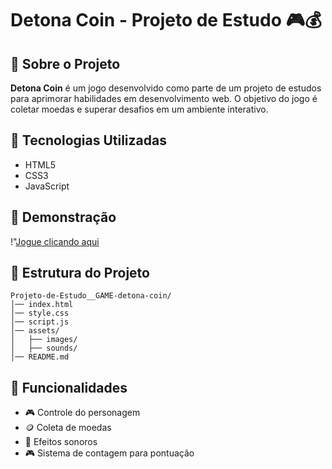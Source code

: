 # Detona Coin - Projeto de Estudo 🎮💰

## 📌 Sobre o Projeto
**Detona Coin** é um jogo desenvolvido como parte de um projeto de estudos para aprimorar habilidades em desenvolvimento web. 
O objetivo do jogo é coletar moedas e superar desafios em um ambiente interativo.

## 🚀 Tecnologias Utilizadas
- HTML5
- CSS3
- JavaScript

## 📸 Demonstração
!"[Jogue clicando aqui](https://danieleksantos.github.io/Projeto-de-Estudo__GAME-detona-coin/)
## 📂 Estrutura do Projeto
```
Projeto-de-Estudo__GAME-detona-coin/
│── index.html
│── style.css
│── script.js
│── assets/
│   ├── images/
│   ├── sounds/
│── README.md
```

## 🎯 Funcionalidades
- 🎮 Controle do personagem
- 🪙 Coleta de moedas
- 🎵 Efeitos sonoros
- 🎮 Sistema de contagem para pontuação

